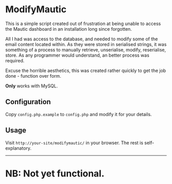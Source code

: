 # ModifyMautic

This is a simple script created out of frustration at being unable to access the Mautic dashboard in an installation
long since forgotten.

All I had was access to the database, and needed to modify some of the email content located within. As they were stored
in serialised strings, it was something of a process to manually retrieve, unserialise, modify, reserialise, store.
As any programmer would understand, an better process was required.

Excuse the horrible aesthetics, this was created rather quickly to get the job done - function over form.

**Only** works with MySQL.

## Configuration
Copy `config.php.example` to `config.php` and modify it for your details.

## Usage
Visit `http://your-site/modifymautic/` in your browser. The rest is self-explanatory.

---
# NB: Not yet functional.